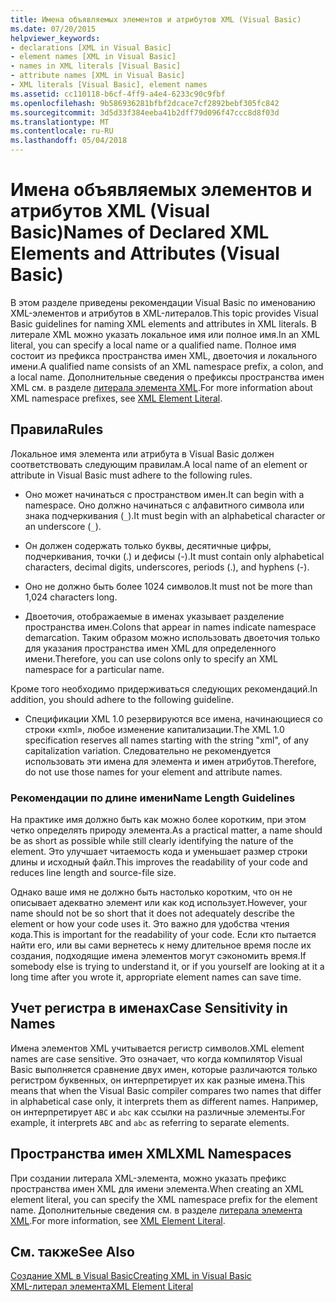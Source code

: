 ```yaml
---
title: Имена объявляемых элементов и атрибутов XML (Visual Basic)
ms.date: 07/20/2015
helpviewer_keywords:
- declarations [XML in Visual Basic]
- element names [XML in Visual Basic]
- names in XML literals [Visual Basic]
- attribute names [XML in Visual Basic]
- XML literals [Visual Basic], element names
ms.assetid: cc110118-b6cf-4ff9-a4e4-6233c90c9fbf
ms.openlocfilehash: 9b586936281bfbf2dcace7cf2892bebf305fc842
ms.sourcegitcommit: 3d5d33f384eeba41b2dff79d096f47ccc8d8f03d
ms.translationtype: MT
ms.contentlocale: ru-RU
ms.lasthandoff: 05/04/2018
---
```

# <a name="names-of-declared-xml-elements-and-attributes-visual-basic"></a><span data-ttu-id="e3276-102">Имена объявляемых элементов и атрибутов XML (Visual Basic)</span><span class="sxs-lookup"><span data-stu-id="e3276-102">Names of Declared XML Elements and Attributes (Visual Basic)</span></span>
<span data-ttu-id="e3276-103">В этом разделе приведены рекомендации Visual Basic по именованию XML-элементов и атрибутов в XML-литералов.</span><span class="sxs-lookup"><span data-stu-id="e3276-103">This topic provides Visual Basic guidelines for naming XML elements and attributes in XML literals.</span></span>  <span data-ttu-id="e3276-104">В литерале XML можно указать локальное имя или полное имя.</span><span class="sxs-lookup"><span data-stu-id="e3276-104">In an XML literal, you can specify a local name or a qualified name.</span></span> <span data-ttu-id="e3276-105">Полное имя состоит из префикса пространства имен XML, двоеточия и локального имени.</span><span class="sxs-lookup"><span data-stu-id="e3276-105">A qualified name consists of an XML namespace prefix, a colon, and a local name.</span></span> <span data-ttu-id="e3276-106">Дополнительные сведения о префиксы пространства имен XML см. в разделе [литерала элемента XML](../../../../visual-basic/language-reference/xml-literals/xml-element-literal.md).</span><span class="sxs-lookup"><span data-stu-id="e3276-106">For more information about XML namespace prefixes, see [XML Element Literal](../../../../visual-basic/language-reference/xml-literals/xml-element-literal.md).</span></span>  
  
## <a name="rules"></a><span data-ttu-id="e3276-107">Правила</span><span class="sxs-lookup"><span data-stu-id="e3276-107">Rules</span></span>  
 <span data-ttu-id="e3276-108">Локальное имя элемента или атрибута в Visual Basic должен соответствовать следующим правилам.</span><span class="sxs-lookup"><span data-stu-id="e3276-108">A local name of an element or attribute in Visual Basic must adhere to the following rules.</span></span>  
  
-   <span data-ttu-id="e3276-109">Оно может начинаться с пространством имен.</span><span class="sxs-lookup"><span data-stu-id="e3276-109">It can begin with a namespace.</span></span> <span data-ttu-id="e3276-110">Оно должно начинаться с алфавитного символа или знака подчеркивания (`_`).</span><span class="sxs-lookup"><span data-stu-id="e3276-110">It must begin with an alphabetical character or an underscore (`_`).</span></span>  
  
-   <span data-ttu-id="e3276-111">Он должен содержать только буквы, десятичные цифры, подчеркивания, точки (.) и дефисы (-).</span><span class="sxs-lookup"><span data-stu-id="e3276-111">It must contain only alphabetical characters, decimal digits, underscores, periods (.), and hyphens (-).</span></span>  
  
-   <span data-ttu-id="e3276-112">Оно не должно быть более 1024 символов.</span><span class="sxs-lookup"><span data-stu-id="e3276-112">It must not be more than 1,024 characters long.</span></span>  
  
-   <span data-ttu-id="e3276-113">Двоеточия, отображаемые в именах указывает разделение пространства имен.</span><span class="sxs-lookup"><span data-stu-id="e3276-113">Colons that appear in names indicate namespace demarcation.</span></span> <span data-ttu-id="e3276-114">Таким образом можно использовать двоеточия только для указания пространства имен XML для определенного имени.</span><span class="sxs-lookup"><span data-stu-id="e3276-114">Therefore, you can use colons only to specify an XML namespace for a particular name.</span></span>  
  
 <span data-ttu-id="e3276-115">Кроме того необходимо придерживаться следующих рекомендаций.</span><span class="sxs-lookup"><span data-stu-id="e3276-115">In addition, you should adhere to the following guideline.</span></span>  
  
-   <span data-ttu-id="e3276-116">Спецификации XML 1.0 резервируются все имена, начинающиеся со строки «xml», любое изменение капитализации.</span><span class="sxs-lookup"><span data-stu-id="e3276-116">The XML 1.0 specification reserves all names starting with the string "xml", of any capitalization variation.</span></span> <span data-ttu-id="e3276-117">Следовательно не рекомендуется использовать эти имена для элемента и имен атрибутов.</span><span class="sxs-lookup"><span data-stu-id="e3276-117">Therefore, do not use those names for your element and attribute names.</span></span>  
  
### <a name="name-length-guidelines"></a><span data-ttu-id="e3276-118">Рекомендации по длине имени</span><span class="sxs-lookup"><span data-stu-id="e3276-118">Name Length Guidelines</span></span>  
 <span data-ttu-id="e3276-119">На практике имя должно быть как можно более коротким, при этом четко определять природу элемента.</span><span class="sxs-lookup"><span data-stu-id="e3276-119">As a practical matter, a name should be as short as possible while still clearly identifying the nature of the element.</span></span> <span data-ttu-id="e3276-120">Это улучшает читаемость кода и уменьшает размер строки длины и исходный файл.</span><span class="sxs-lookup"><span data-stu-id="e3276-120">This improves the readability of your code and reduces line length and source-file size.</span></span>  
  
 <span data-ttu-id="e3276-121">Однако ваше имя не должно быть настолько коротким, что он не описывает адекватно элемент или как код использует.</span><span class="sxs-lookup"><span data-stu-id="e3276-121">However, your name should not be so short that it does not adequately describe the element or how your code uses it.</span></span> <span data-ttu-id="e3276-122">Это важно для удобства чтения кода.</span><span class="sxs-lookup"><span data-stu-id="e3276-122">This is important for the readability of your code.</span></span> <span data-ttu-id="e3276-123">Если кто пытается найти его, или вы сами вернетесь к нему длительное время после их создания, подходящие имена элементов могут сэкономить время.</span><span class="sxs-lookup"><span data-stu-id="e3276-123">If somebody else is trying to understand it, or if you yourself are looking at it a long time after you wrote it, appropriate element names can save time.</span></span>  
  
## <a name="case-sensitivity-in-names"></a><span data-ttu-id="e3276-124">Учет регистра в именах</span><span class="sxs-lookup"><span data-stu-id="e3276-124">Case Sensitivity in Names</span></span>  
 <span data-ttu-id="e3276-125">Имена элементов XML учитывается регистр символов.</span><span class="sxs-lookup"><span data-stu-id="e3276-125">XML element names are case sensitive.</span></span> <span data-ttu-id="e3276-126">Это означает, что когда компилятор Visual Basic выполняется сравнение двух имен, которые различаются только регистром буквенных, он интерпретирует их как разные имена.</span><span class="sxs-lookup"><span data-stu-id="e3276-126">This means that when the Visual Basic compiler compares two names that differ in alphabetical case only, it interprets them as different names.</span></span> <span data-ttu-id="e3276-127">Например, он интерпретирует `ABC` и `abc` как ссылки на различные элементы.</span><span class="sxs-lookup"><span data-stu-id="e3276-127">For example, it interprets `ABC` and `abc` as referring to separate elements.</span></span>  
  
## <a name="xml-namespaces"></a><span data-ttu-id="e3276-128">Пространства имен XML</span><span class="sxs-lookup"><span data-stu-id="e3276-128">XML Namespaces</span></span>  
 <span data-ttu-id="e3276-129">При создании литерала XML-элемента, можно указать префикс пространства имен XML для имени элемента.</span><span class="sxs-lookup"><span data-stu-id="e3276-129">When creating an XML element literal, you can specify the XML namespace prefix for the element name.</span></span> <span data-ttu-id="e3276-130">Дополнительные сведения см. в разделе [литерала элемента XML](../../../../visual-basic/language-reference/xml-literals/xml-element-literal.md).</span><span class="sxs-lookup"><span data-stu-id="e3276-130">For more information, see [XML Element Literal](../../../../visual-basic/language-reference/xml-literals/xml-element-literal.md).</span></span>  
  
## <a name="see-also"></a><span data-ttu-id="e3276-131">См. также</span><span class="sxs-lookup"><span data-stu-id="e3276-131">See Also</span></span>  
 [<span data-ttu-id="e3276-132">Создание XML в Visual Basic</span><span class="sxs-lookup"><span data-stu-id="e3276-132">Creating XML in Visual Basic</span></span>](../../../../visual-basic/programming-guide/language-features/xml/creating-xml.md)  
 [<span data-ttu-id="e3276-133">XML-литерал элемента</span><span class="sxs-lookup"><span data-stu-id="e3276-133">XML Element Literal</span></span>](../../../../visual-basic/language-reference/xml-literals/xml-element-literal.md)
